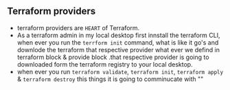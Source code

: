 ## Terraform providers
- terraform providers are `HEART` of Terraform.
- As a terraform admin in my local desktop first innstall the terraform CLI, when ever you run the `terrform init` command, what is like it go's and downlode the terraform that respective provider what ever we defind in terraform block & provide block .that respective provider is going to downloaded form the terraform registry to your local desktop. 
- when ever you run `terraform validate`, `terraform init`, `terraform apply` & `terraform destroy` this things it is going to comminucate with ""